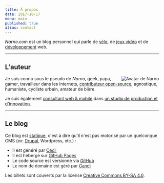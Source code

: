 ```yaml
---
title: À propos
date: 2017-10-17
menu: main
published: true
alias: contact
---
```

_Narno.com_ est un blog personnel qui parle de [vélo](/tags/velo/), de [jeux vidéo](/tags/jeux-video/) et de [développement](developpement) web.

----

## L'auteur

<img alt="Avatar de Narno" title="Narno" src="https://gravatar.com/avatar/324fa39cabc600993a68d1aeace25f90?s=128" style="float:right;">

Je suis connu sous le pseudo de _Narno_, geek, papa, gamer, travailleur dans les Internets, [contributeur open-source](/code), agnostique, humaniste, cycliste urbain, amateur de bière.

Je suis également [consultant web & mobile](https://arnaudligny.fr) dans [un studio de production et d'innovation](https://adfab.fr).

----

## Le blog

Ce blog est [statique](https://frank.taillandier.me/2016/03/08/les-gestionnaires-de-contenu-statique/), c'est à dire qu'il n'est pas motorisé par un quelconque CMS (ex: [Drupal](/tags/drupal), Wordpress, etc.) :
* Il est généré par [Cecil](https://cecil.app)
* Il est hébergé sur [GitHub Pages](https://pages.github.com)
* Le code source est versionné via [GitHub](https://github.com/Narno/narno.com)
* Le nom de domaine est géré par [Gandi](https://gandi.net)

Les billets sont couverts par la license [Creative Commons BY-SA 4.0](https://creativecommons.org/licenses/by-sa/4.0/deed.fr).
